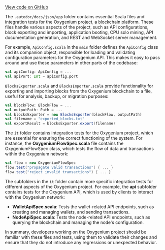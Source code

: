 [View code on GitHub](https://github.com/oxygenium/oxygenium/.autodoc/docs/json/app)

The `.autodoc/docs/json/app` folder contains essential Scala files and integration tests for the Oxygenium project, a blockchain platform. These files handle various aspects of the project, such as API configurations, block exporting and importing, application booting, CPU solo mining, API documentation generation, and REST and WebSocket server management.

For example, `ApiConfig.scala` in the `main` folder defines the `ApiConfig` class and its companion object, responsible for loading and validating configuration parameters for the Oxygenium API. This makes it easy to pass around and use these parameters in other parts of the codebase:

```scala
val apiConfig: ApiConfig = ...
val apiPort: Int = apiConfig.port
```

`BlocksExporter.scala` and `BlocksImporter.scala` provide functionality for exporting and importing blocks from the Oxygenium blockchain to a file, useful for analysis, backup, or migration purposes:

```scala
val blockFlow: BlockFlow = ...
val outputPath: Path = ...
val blocksExporter = new BlocksExporter(blockFlow, outputPath)
val filename = "exported_blocks.txt"
val exportResult = blocksExporter.export(filename)
```

The `it` folder contains integration tests for the Oxygenium project, which are essential for ensuring the correct functioning of the system. For instance, the **OxygeniumFlowSpec.scala** file contains the OxygeniumFlowSpec class, which tests the flow of data and transactions within the Oxygenium network:

```scala
val flow = new OxygeniumFlowSpec
flow.test("propagate valid transactions") { ... }
flow.test("reject invalid transactions") { ... }
```

The subfolders in the `it` folder contain more specific integration tests for different aspects of the Oxygenium project. For example, the **api** subfolder contains tests for the Oxygenium API, which is used by clients to interact with the Oxygenium network:

- **WalletApiSpec.scala**: Tests the wallet-related API endpoints, such as creating and managing wallets, and sending transactions.
- **NodeApiSpec.scala**: Tests the node-related API endpoints, such as querying the blockchain and managing the node's configuration.

In summary, developers working on the Oxygenium project should be familiar with these files and tests, using them to validate their changes and ensure that they do not introduce any regressions or unexpected behavior.
